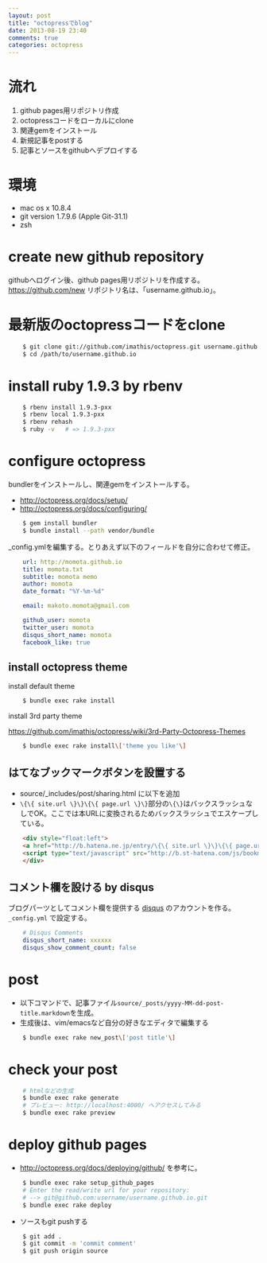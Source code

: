 ```yaml
---
layout: post
title: "octopressでblog"
date: 2013-08-19 23:40
comments: true
categories: octopress
---
```

# 流れ
1. github pages用リポジトリ作成
2. octopressコードをローカルにclone
3. 関連gemをインストール
4. 新規記事をpostする
5. 記事とソースをgithubへデプロイする


# 環境
* mac os x 10.8.4
* git version 1.7.9.6 (Apple Git-31.1)
* zsh


<!-- more -->

# create new github repository
githubへログイン後、github pages用リポジトリを作成する。https://github.com/new
リポジトリ名は、「username.github.io」。


# 最新版のoctopressコードをclone

```sh
    $ git clone git://github.com/imathis/octopress.git username.github.io
    $ cd /path/to/username.github.io
```


# install ruby 1.9.3 by rbenv

```sh
    $ rbenv install 1.9.3-pxx
    $ rbenv local 1.9.3-pxx
    $ rbenv rehash
    $ ruby -v	# => 1.9.3-pxx
```



# configure octopress
bundlerをインストールし、関連gemをインストールする。

* http://octopress.org/docs/setup/
* http://octopress.org/docs/configuring/


```sh
    $ gem install bundler
    $ bundle install --path vendor/bundle
```

_config.ymlを編集する。とりあえず以下のフィールドを自分に合わせて修正。

```yaml
    url: http://momota.github.io
    title: momota.txt
    subtitle: momota memo
    author: momota
    date_format: "%Y-%m-%d"

    email: makoto.momota@gmail.com

    github_user: momota
    twitter_user: momota
    disqus_short_name: momota
    facebook_like: true
```


## install octopress theme

install default theme

```sh
    $ bundle exec rake install
```

install 3rd party theme

https://github.com/imathis/octopress/wiki/3rd-Party-Octopress-Themes

```sh
    $ bundle exec rake install\['theme you like'\]
```


## はてなブックマークボタンを設置する
* source/_includes/post/sharing.html に以下を追加
* `\{\{ site.url \}\}\{\{ page.url \}\}`部分の`\{\}`はバックスラッシュなしでOK。ここでは本URLに変換されるためバックスラッシュでエスケープしている。

```html
    <div style="float:left">
    <a href="http://b.hatena.ne.jp/entry/\{\{ site.url \}\}\{\{ page.url \}\}" class="hatena-bookmark-button" data-hatena-bookmark-layout="standard" title="このエントリーをはてなブックマークに追加"><img src="http://b.st-hatena.com/images/entry-button/button-only.gif" alt="このエントリーをはてなブックマークに追加" width="20" height="20" style="border: none;" /></a>
    <script type="text/javascript" src="http://b.st-hatena.com/js/bookmark_button.js" charset="utf-8" async="async"></script>
    </div>
```


## コメント欄を設ける by disqus
ブログパーツとしてコメント欄を提供する [disqus](http://disqus.com/) のアカウントを作る。
`_config.yml` で設定する。

```yml
    # Disqus Comments
    disqus_short_name: xxxxxx
    disqus_show_comment_count: false
```



# post

* 以下コマンドで、記事ファイル`source/_posts/yyyy-MM-dd-post-title.markdown`を生成。
* 生成後は、vim/emacsなど自分の好きなエディタで編集する

```sh
    $ bundle exec rake new_post\['post title'\]
```

# check your post

```sh
    # htmlなどの生成
    $ bundle exec rake generate
    # プレビュー: http://localhost:4000/ へアクセスしてみる
    $ bundle exec rake preview
```


# deploy github pages
* http://octopress.org/docs/deploying/github/ を参考に。

```sh
    $ bundle exec rake setup_github_pages
    # Enter the read/write url for your repository:
    # --> git@github.com:username/username.github.io.git
    $ bundle exec rake deploy
```

* ソースもgit pushする

```sh
    $ git add .
    $ git commit -m 'commit comment'
    $ git push origin source
```

